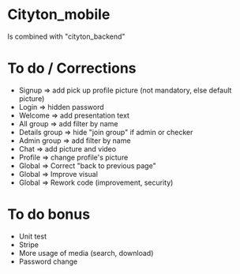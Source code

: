 # Cityton_mobile
Is combined with "cityton_backend"

# To do / Corrections
- Signup => add pick up profile picture (not mandatory, else default picture)
- Login => hidden password
- Welcome => add presentation text
- All group => add filter by name
- Details group => hide "join group" if admin or checker
- Admin group => add filter by name
- Chat => add picture and video
- Profile => change profile's picture
- Global => Correct "back to previous page"
- Global => Improve visual
- Global => Rework code (improvement, security)

# To do bonus
- Unit test
- Stripe
- More usage of media (search, download)
- Password change
